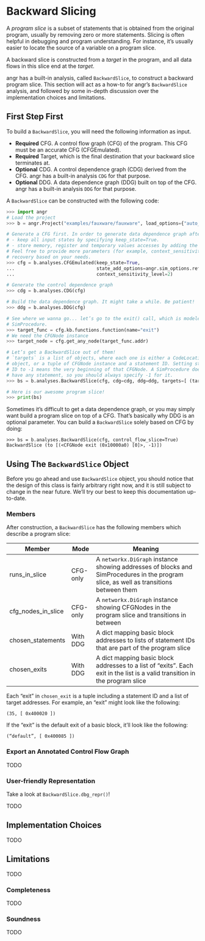 # Backward Slicing

A *program slice* is a subset of statements that is obtained from the original program, usually by removing zero or more statements.
Slicing is often helpful in debugging and program understanding.
For instance, it’s usually easier to locate the source of a variable on a program slice.

A backward slice is constructed from a *target* in the program, and all data flows in this slice end at the *target*.

angr has a built-in analysis, called `BackwardSlice`, to construct a backward program slice.
This section will act as a how-to for angr’s `BackwardSlice` analysis, and followed by some in-depth discussion over the implementation choices and limitations.

## First Step First

To build a `BackwardSlice`, you will need the following information as input.

- **Required** CFG. A control flow graph (CFG) of the program. This CFG must be an accurate CFG (CFGEmulated).
- **Required** Target, which is the final destination that your backward slice terminates at.
- **Optional** CDG. A control dependence graph (CDG) derived from the CFG.
angr has a built-in analysis `CDG` for that purpose.
- **Optional** DDG. A data dependence graph (DDG) built on top of the CFG.
angr has a built-in analysis `DDG` for that purpose.

A `BackwardSlice` can be constructed with the following code:

```python
>>> import angr
# Load the project
>>> b = angr.Project("examples/fauxware/fauxware", load_options={"auto_load_libs": False})

# Generate a CFG first. In order to generate data dependence graph afterwards, you’ll have to:
# - keep all input states by specifying keep_state=True.
# - store memory, register and temporary values accesses by adding the angr.options.refs option set.
# Feel free to provide more parameters (for example, context_sensitivity_level) for CFG
# recovery based on your needs.
>>> cfg = b.analyses.CFGEmulated(keep_state=True,
...                              state_add_options=angr.sim_options.refs,
...                              context_sensitivity_level=2)

# Generate the control dependence graph
>>> cdg = b.analyses.CDG(cfg)

# Build the data dependence graph. It might take a while. Be patient!
>>> ddg = b.analyses.DDG(cfg)

# See where we wanna go... let’s go to the exit() call, which is modeled as a
# SimProcedure.
>>> target_func = cfg.kb.functions.function(name="exit")
# We need the CFGNode instance
>>> target_node = cfg.get_any_node(target_func.addr)

# Let’s get a BackwardSlice out of them!
# `targets` is a list of objects, where each one is either a CodeLocation
# object, or a tuple of CFGNode instance and a statement ID. Setting statement
# ID to -1 means the very beginning of that CFGNode. A SimProcedure does not
# have any statement, so you should always specify -1 for it.
>>> bs = b.analyses.BackwardSlice(cfg, cdg=cdg, ddg=ddg, targets=[ (target_node, -1) ])

# Here is our awesome program slice!
>>> print(bs)

```

Sometimes it’s difficult to get a data dependence graph, or you may simply want build a program slice on top of a CFG.
That’s basically why DDG is an optional parameter.
You can build a `BackwardSlice` solely based on CFG by doing:
```
>>> bs = b.analyses.BackwardSlice(cfg, control_flow_slice=True)
BackwardSlice (to [(<CFGNode exit (0x10000a0) [0]>, -1)])
```

## Using The `BackwardSlice` Object

Before you go ahead and use `BackwardSlice` object, you should notice that the design of this class is fairly arbitrary right now, and it is still subject to change in the near future. We’ll try our best to keep this documentation up-to-date.

### Members

After construction, a `BackwardSlice` has the following members which describe a program slice:

| Member             | Mode     | Meaning                                                                                                                               |
| -------            | -------- | -------                                                                                                                               |
| runs_in_slice      | CFG-only | A `networkx.DiGraph` instance showing addresses of blocks and SimProcedures in the program slice, as well as transitions between them |
| cfg_nodes_in_slice | CFG-only | A `networkx.DiGraph` instance showing CFGNodes in the program slice and transitions in between                                        |
| chosen_statements  | With DDG | A dict mapping basic block addresses to lists of statement IDs that are part of the program slice                                     |
| chosen_exits       | With DDG | A dict mapping basic block addresses to a list of “exits”. Each exit in the list is a valid transition in the program slice           |

Each “exit” in `chosen_exit` is a tuple including a statement ID and a list of target addresses.
For example, an “exit” might look like the following:
```
(35, [ 0x400020 ])
```

If the “exit” is the default exit of a basic block, it’ll look like the following:
```
(“default”, [ 0x400085 ])
```

### Export an Annotated Control Flow Graph

TODO

### User-friendly Representation

Take a look at `BackwardSlice.dbg_repr()`!

TODO

## Implementation Choices

TODO

## Limitations

TODO

### Completeness

TODO

### Soundness

TODO

